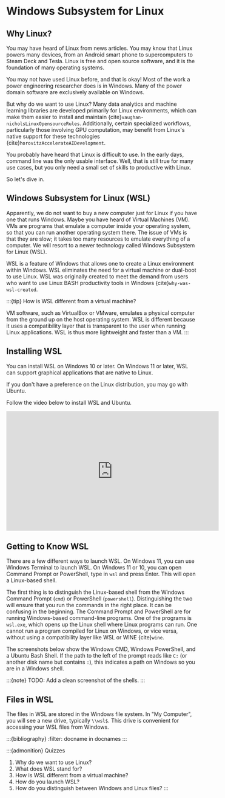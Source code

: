 

# Windows Subsystem for Linux





## Why Linux?

You may have heard of Linux from news articles. You may know that Linux
powers many devices, from an Android smart phone to supercomputers to
Steam Deck and Tesla. Linux is free and open source software, and it is
the foundation of many operating systems.

You may not have used Linux before, and that is okay! Most of the work a
power engineering researcher does is in Windows. Many of the power
domain software are exclusively available on Windows.

But why do we want to use Linux? Many data analytics and machine
learning libraries are developed primarily for Linux environments, which
can make them easier to install and maintain
{cite}`vaughan-nicholsLinuxOpensourceRules`. Additionally, certain
specialized workflows, particularly those involving GPU computation, may
benefit from Linux's native support for these technologies
{cite}`horovitzAccelerateAIDevelopment`.

You probably have heard that Linux is difficult to use. In the early
days, command line was the only usable interface. Well, that is still
true for many use cases, but you only need a small set of skills to
productive with Linux.

So let's dive in.





## Windows Subsystem for Linux (WSL)

Apparently, we do not want to buy a new computer just for Linux if you
have one that runs Windows. Maybe you have heard of Virtual Machines
(VM). VMs are programs that emulate a computer inside your operating
system, so that you can run another operating system there. The issue of
VMs is that they are slow; it takes too many resources to emulate
everything of a computer. We will resort to a newer technology called
Windows Subsystem for Linux (WSL).

WSL is a feature of Windows that allows one to create a Linux
environment within Windows. WSL eliminates the need for a virtual
machine or dual-boot to use Linux. WSL was originally created to meet
the demand from users who want to use Linux BASH productivity tools in
Windows {cite}`why-was-wsl-created`.





:::{tip} How is WSL different from a virtual machine?

VM software, such as VirtualBox or VMware, emulates a physical computer
from the ground up on the host operating system. WSL is different
because it uses a compatibility layer that is transparent to the user
when running Linux applications. WSL is thus more lightweight and faster
than a VM. 
:::





## Installing WSL

You can install WSL on Windows 10 or later. On Windows 11 or later, WSL
can support graphical applications that are native to Linux.

If you don't have a preference on the Linux distribution, you may go
with Ubuntu.

Follow the video below to install WSL and Ubuntu.

<iframe width="560" height="315" src="https://www.youtube.com/embed/eId6K8d0v6o?si=gnCRURtNuQKkwXrq" title="YouTube video player" frameborder="0" allow="accelerometer; autoplay; clipboard-write; encrypted-media; gyroscope; picture-in-picture; web-share" referrerpolicy="strict-origin-when-cross-origin" allowfullscreen>

</iframe>





## Getting to Know WSL

There are a few different ways to launch WSL. On Windows 11, you can use
Windows Terminal to launch WSL. On Windows 11 or 10, you can open
Command Prompt or PowerShell, type in `wsl` and press Enter. This will
open a Linux-based shell.

The first thing is to distinguish the Linux-based shell from the Windows
Command Prompt (`cmd`) or PowerShell (`powershell`). Distinguishing the
two will ensure that you run the commands in the right place. It can be
confusing in the beginning. The Command Prompt and PowerShell are for
running Windows-based command-line programs. One of the programs is
`wsl.exe`, which opens up the Linux shell where Linux programs can run.
One cannot run a program compiled for Linux on Windows, or vice versa,
without using a compatibility layer like WSL or WINE {cite}`wine`.

The screenshots below show the Windows CMD, Windows PowerShell, and a
Ubuntu Bash Shell. If the path to the left of the prompt reads like
`C:` (or another disk name but contains `:`), this indicates a path on
Windows so you are in a Windows shell.





:::{note}
TODO: Add a clean screenshot of the shells. 
:::





## Files in WSL

The files in WSL are stored in the Windows file system. In "My
Computer", you will see a new drive, typically `\\wsl$`. This drive is
convenient for accessing your WSL files from Windows.





:::{bibliography}
:filter: docname in docnames 
:::





:::{admonition} Quizzes

1.  Why do we want to use Linux?
2.  What does WSL stand for?
3.  How is WSL different from a virtual machine?
4.  How do you launch WSL?
5.  How do you distinguish between Windows and Linux files? 
:::


